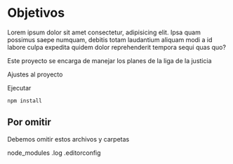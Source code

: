 # Objetivos

 Lorem ipsum dolor sit amet consectetur, adipisicing elit. Ipsa quam possimus saepe numquam, debitis totam laudantium aliquam modi a id labore culpa expedita quidem dolor reprehenderit tempora sequi quas quo?

Este proyecto se encarga de manejar los planes de la liga de la justicia

Ajustes al proyecto

Ejecutar

``
npm install
``

## Por omitir

Debemos omitir estos archivos y carpetas

node_modules
.log
.editorconfig
